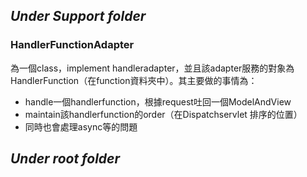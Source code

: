 ## *Under Support folder*

### HandlerFunctionAdapter
為一個class，implement handleradapter，並且該adapter服務的對象為HandlerFunction（在function資料夾中）。其主要做的事情為：
- handle一個handlerfunction，根據request吐回一個ModelAndView
- maintain該handlerfunction的order（在Dispatchservlet 排序的位置）
- 同時也會處理async等的問題




## *Under root folder*